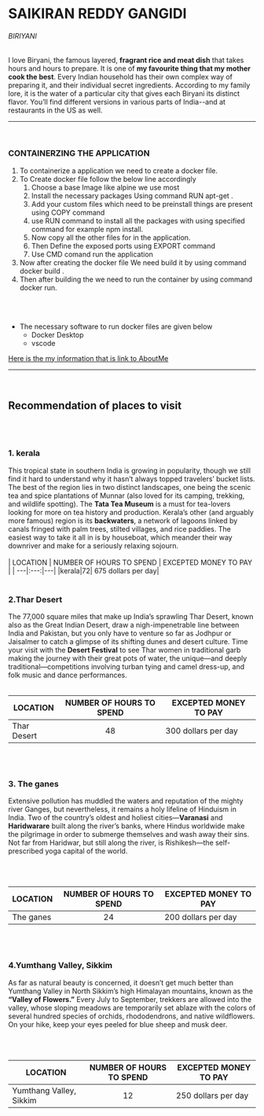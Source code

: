 # SAIKIRAN REDDY GANGIDI
 

###### BIRIYANI


I love Biryani, the famous layered, **fragrant rice and meat dish** that takes hours and hours to prepare. It is one of **my favourite thing that my mother cook the best**. Every Indian household has their own complex way of preparing it, and their individual secret ingredients. According to my family lore, it is the water of a particular city that gives each Biryani its distinct flavor. You’ll find different versions in various parts of India--and at restaurants in the US as well. 

---
<br>

### CONTAINERZING THE APPLICATION


1. To containerize a application we need to create a docker file.
2. To Create docker file follow the below line accordingly
    1. Choose a base Image like alpine we use most
    2. Install the necessary packages Using command RUN apt-get .
    3. Add your custom files which need to be preinstall things are present using COPY command
    4. use RUN command to install all the packages with using specified command for example npm install.
    5. Now copy all the other files for in the application.
    6. Then Define the exposed ports using EXPORT command
    7. Use CMD comand run the application
3. Now after creating the docker file We need build it by using command docker build .
4. Then after building the we need to run the container by using command docker run.


<br>
<br>


* The necessary software to run docker files are given below
    * Docker Desktop 
    * vscode



[Here is the my information that is link to AboutMe](AboutMe.md)


----
<br>

## Recommendation of places to visit
<br>
<br>

### 1. kerala

This tropical state in southern India is growing in popularity, though we still find it hard to understand why it hasn’t always topped travelers’ bucket lists. The best of the region lies in two distinct landscapes, one being the scenic tea and spice plantations of Munnar (also loved for its camping, trekking, and wildlife spotting). The **Tata Tea Museum** is a must for tea-lovers looking for more on tea history and production. Kerala’s other (and arguably more famous) region is its **backwaters**, a network of lagoons linked by canals fringed with palm trees, stilted villages, and rice paddies. The easiest way to take it all in is by houseboat, which meander their way downriver and make for a seriously relaxing sojourn.
<br><br>
| LOCATION  |  NUMBER OF HOURS TO SPEND |  EXCEPTED MONEY TO PAY  |
| ---|:---:|---|
|kerala|72| 675 dollars per day|
<br><br>

### 2.Thar Desert


The 77,000 square miles that make up India’s sprawling Thar Desert, known also as the Great Indian Desert, draw a nigh-impenetrable line between India and Pakistan, but you only have to venture so far as Jodhpur or Jaisalmer to catch a glimpse of its shifting dunes and desert culture. Time your visit with the **Desert Festival** to see Thar women in traditional garb making the journey with their great pots of water, the unique—and deeply traditional—competitions involving turban tying and camel dress-up, and folk music and dance performances.
<br><br>

| LOCATION  |  NUMBER OF HOURS TO SPEND |  EXCEPTED MONEY TO PAY  |
| ---|:---:|---|
|Thar Desert|48| 300 dollars per day|

<br><br>

### 3. The ganes

Extensive pollution has muddled the waters and reputation of the mighty river Ganges, but nevertheless, it remains a holy lifeline of Hinduism in India. Two of the country’s oldest and holiest cities—**Varanasi** and **Haridwarare** built along the river’s banks, where Hindus worldwide make the pilgrimage in order to submerge themselves and wash away their sins. Not far from Haridwar, but still along the river, is Rishikesh—the self-prescribed yoga capital of the world.

<br><br>

| LOCATION  |  NUMBER OF HOURS TO SPEND |  EXCEPTED MONEY TO PAY  |
| ---|:---:|---|
| The ganes|24|200 dollars per day|


<br><br>

### 4.Yumthang Valley, Sikkim

As far as natural beauty is concerned, it doesn’t get much better than Yumthang Valley in North Sikkim’s high Himalayan mountains, known as the **“Valley of Flowers.”** Every July to September, trekkers are allowed into the valley, whose sloping meadows are temporarily set ablaze with the colors of several hundred species of orchids, rhododendrons, and native wildflowers. On your hike, keep your eyes peeled for blue sheep and musk deer.

<br><br>

| LOCATION  |  NUMBER OF HOURS TO SPEND |  EXCEPTED MONEY TO PAY  |
| ---|:---:|---|
|Yumthang Valley, Sikkim| 12| 250 dollars per day |

<br><br>




    
